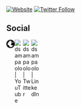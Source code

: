 [![Website](https://img.shields.io/website?label=lvlup.fr&style=for-the-badge&url=https%3A%2F%2Flvlup.fr)](https://lvlup.fr)
[![Twitter Follow](https://img.shields.io/twitter/follow/dsampaolo?color=1DA1F2&logo=twitter&style=for-the-badge)](https://twitter.com/intent/follow?original_referer=https%3A%2F%2Fgithub.com%2Fdsampaolo&screen_name=dsampaolo)

## Social

[<img align="left" alt="lvlup.fr" width="22px" src="https://raw.githubusercontent.com/iconic/open-iconic/master/svg/globe.svg" />][website]
[<img align="left" alt="dsampaolo | YouTube" width="22px" src="https://cdn.jsdelivr.net/npm/simple-icons@v3/icons/youtube.svg" />][youtube]
[<img align="left" alt="dsampaolo | Twitter" width="22px" src="https://cdn.jsdelivr.net/npm/simple-icons@v3/icons/twitter.svg" />][twitter]
[<img align="left" alt="dsampaolo | LinkedIn" width="22px" src="https://cdn.jsdelivr.net/npm/simple-icons@v3/icons/linkedin.svg" />][linkedin]




[website]: https://lvlup.fr
[twitter]: https://twitter.com/dsampaolo
[youtube]: https://youtube.com/c/DidierSampaolo
[linkedin]: https://linkedin.com/in/dsampaolo/
